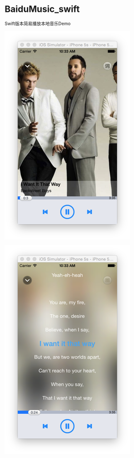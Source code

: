 # BaiduMusic_swift
Swift版本简易播放本地音乐Demo

![image](https://github.com/JasonXin/BaiduMusic_swift/blob/master/image/1.png "样图1")

![image](https://github.com/JasonXin/BaiduMusic_swift/blob/master/image/2.png?raw=true  "样图2")
